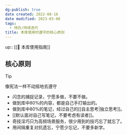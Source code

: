 ```yaml
---
dg-publish: true
date created: 2022-08-16
date modified: 2023-03-08
tags:
  - 待办/持续迭代
title: 本库使用时遵守的核心原则
---
```


up:: [[🧰 本库使用指南]]

## 核心原则

>[!TIP]
> 像宪法一样不动摇地去遵守

- 闪念的捕捉记录，宁愿多做，不要不做。
- 做到库中80%的内容，都是自己手打输出的。
- 做到库中80%的笔记，经过自己的[[自主思考|独立思考]]。
- [[默认面对自己写笔记，不要考虑有读者]]。
- 奇技淫巧只为高频场景服务，很少用到的技巧忘了就忘了。
- 用间隔重复对抗遗忘，宁愿少忘记，不要多新学。
